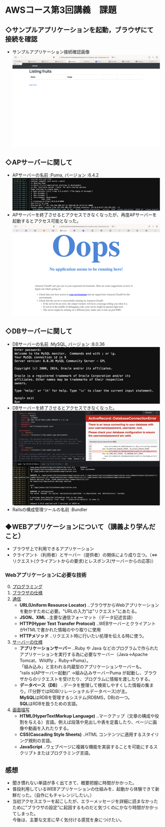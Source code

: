 # AWSコース第3回講義　課題  
## ◇サンプルアプリケーションを起動，ブラウザにて接続を確認
- サンプルアプリケーション接続確認画像
![サンプルAP](/images/lecture.03/sampleAPconnection.png)

## ◇APサーバーに関して
- APサーバーの名前 :Puma, バージョン :6.4.2
![APサーバー](/images/lecture.03/APserver.png)
- APサーバーを終了させるとアクセスできなくなったが、再度APサーバーを起動するとアクセス可能となった。
![APサーバー終了時](/images/lecture.03/APserverstop.png)

## ◇DBサーバーに関して
- DBサーバーの名前 :MySQL, バージョン :8.0.36
![DBサーバー](/images/lecture.03/DBServer.png)
- DBサーバーを終了させるとアクセスできなくなった。
![DBサーバー終了時](/images/lecture.03/DBServerstop.png)
- Railsの構成管理ツールの名前 :Bundler

## ◆WEBアプリケーションについて（講義より学んだこと）
- ブラウザ上で利用できるアプリケーション
- クライアント（利用者）とサーバー（提供者）の関係により成り立つ。（⇔リクエスト(クライアントからの要求)とレスポンス(サーバーからの応答)）
### Webアプリケーションに必要な技術
0. <ins>プログラミング</ins>
1. <ins>ブラウザの仕様</ins>
2. <ins>通信</ins>
   * **URL(Uniform Resource Locator)** ‥ブラウザからWebアプリケーションを動かすために必要。"URLの入力"は"リクエスト"にあたる。
   * **JSON、XML** ‥主要な通信フォーマット（データ記述言語）
   * **HTTP(Hyper Text Transfer Protocol)** ‥WEBサーバーとクライアントがHTMLで書かれた情報のやり取りに使用
   * **HTTPメソッド** ‥リクエスト時に行いたい処理を伝える時に使う。
3. <ins>サーバーの仕様</ins>
   * **アプリケーションサーバー** ‥Ruby や Java などのプログラムで作られたアプリケーションを実行する為に必要なサーバー（Java→Apache Tomcat、Wildfly ，Ruby→Puma）。  
   「組み込み」と言われる内蔵型のアプリケーションサーバーも。  
     ”rails s(APサーバー起動)” →組み込みサーバーPuma が起動し、ブラウザからのリクエストを受けたり、プログラムに情報を渡したりする。
   * **データベース（DB）** ‥データを整理して検索しやすくした情報の集まり。IT分野ではRDB(リレーショナルデータベース)が主。  
   **MySQL**はRDBを管理するシステム(RDBMS，DB)の一つ。  
   **SQL**はRDBを扱うための言語。
4. <ins>画面描写</ins>
   * **HTML(HyperTextMarkup Language)** ‥マークアップ（文章の構成や役割を与える）言語。例えば段落や見出しや表を定義したり、ページに画像や動画を入れたりする。
   * **CSS(Cascading Style Sheets)** ‥HTML コンテンツに適用するスタイリング規則の言語。
   * **JavaScript** ‥ウェブページに複雑な機能を実装することを可能にするスクリプトまたはプログラミング言語。

## 感想
* 聞き慣れない単語が多く出てきて、概要把握に時間がかかった。
* 普段利用しているWEBアプリケーションの仕組みを、起動から体験できて新鮮だった。（自作にもチャレンジしたい。）
* 当初アクセスエラーを起こしたが、エラーメッセージを詳細に読まなかったために”ブラウザの設定”に起因するものだと気づくのにかなり時間がかかってしまった。  
今後は、主要な文言に早く気付ける感覚を身につけたい。